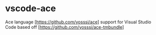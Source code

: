 # vscode-ace

Ace language [https://github.com/yosssi/ace] support for Visual Studio Code based off [https://github.com/yosssi/ace-tmbundle]
